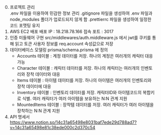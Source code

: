 0. 프로젝트 관리 <br>
  .env 파일을 이용하여 민감한 정보 관리
  .gitignore 파일을 생성하여 .env 파일과 node_modules 폴더가 업로드되지 않게 함
  .prettierrc 파일을 생성하여 일정한 코드 포맷팅 유지
2. AWS EC2 배포
  배포 IP : 18.218.78.166
  접속 포트 : 3017
3. 인증 미들웨어 구현
   src/middlewares/auth.middleware.js 에서 jwt를 쿠키를 통해 읽고 토큰 사용자 정보를 req.account 속성값으로 저장
4. 데이터베이스 모델링
   prisma/schema.prisma 에 정의
   - Accounts 테이블 : 계정 데이터를 저장. 하나의 계정은 여러개의 캐릭터 대응 가능
   - Character 테이블 : 캐릭터 데이터를 저장. 하나의 캐릭터는 여러개의 인벤토리와 장착 데이터와 대응
   - Items 테이블 : 아이템 데이터를 저장. 하나의 아이템은 여러개의 인벤토리와 장착 데이터에 대응
   - Inventory 테이블 : 인벤토리 데이터를 저장. 캐릭터ID와 아이템코드의 복합키로 식별. 여러 캐릭터가 여러 아이템을 보유하는 N:N 관계 지원
   - MountedItems 테이블 : 장착템 데이터를 저장. 여러 캐릭터가 여러 아이템을 장착하는 N:N 관계 지원 
6. API 명세서
  https://www.notion.so/14c31a65498e8031baf7ede29d788ad7?v=14c31a65498e81c38ede000c2d370c54
